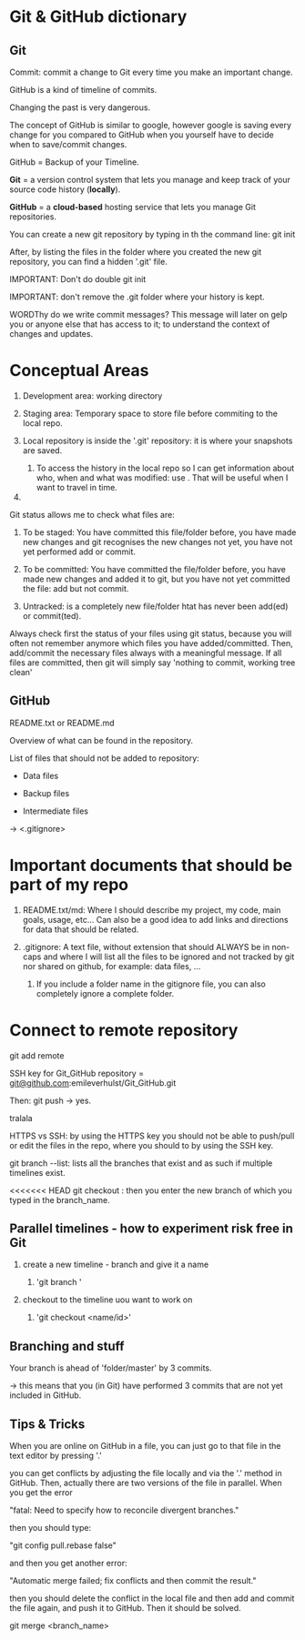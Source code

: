 # Git & GitHub dictionary

## Git

Commit: commit a change to Git every time you make an important change.

GitHub is a kind of timeline of commits.

Changing the past is very dangerous.

The concept of GitHub is similar to google, however google is saving every change for you compared to GitHub when you yourself have to decide when to save/commit changes.

GitHub = Backup of your Timeline.

**Git** = a version control system that lets you manage and keep track of your source code history (**locally**).

**GitHub** = a **cloud-based** hosting service that lets you manage Git repositories.

You can create a new git repository by typing in th the command line: git init

After, by listing the files in the folder where you created the new git repository, you can find a hidden '.git' file.

IMPORTANT: Don't do double git init

IMPORTANT: don't remove the .git folder where your history is kept.

WORDThy do we write commit messages? This message will later on gelp you or anyone else that has access to it; to understand the context of changes and updates.

# Conceptual Areas

1. Development area: working directory

2. Staging area: Temporary space to store file before commiting to the local repo.

3. Local repository is inside the '.git' repository: it is where your snapshots are saved.
   
   1. To access the history in the local repo so I can get information about who, when and what was modified: use <git log>. That will be useful when I want to travel in time.

4. 

Git status allows me to check what files are:

1. To be staged: You have committed this file/folder before, you have made new changes and git recognises the new changes not yet, you have not yet performed add or commit.

2. To be committed: You have committed the file/folder before, you have made new changes and added it to git, but you have not yet committed the file: add but not commit.

3. Untracked: is a completely new file/folder htat has never been add(ed) or commit(ted).

Always check first the status of your files using git status, because you will often not remember anymore which files you have added/committed. Then, add/commit the necessary files always with a meaningful message. If all files are committed, then git will simply say 'nothing to commit, working tree clean'

## GitHub

README.txt or README.md

Overview of what can be found in the repository.

List of files that should not be added to repository:

- Data files

- Backup files

- Intermediate files

-> <.gitignore> 

# Important documents that should be part of my repo

1. README.txt/md: Where I should describe my project, my code, main goals, usage, etc... Can also be a good idea to add links and directions for data that should be related.

2. .gitignore: A text file, without extension that should ALWAYS be in non-caps and where I will list all the files to be ignored and not tracked by git nor shared on github, for example: data files, ...
   
   1. If you include a folder name in the gitignore file, you can also completely ignore a complete folder.

# Connect to remote repository

git add remote <name> <SSH>

SSH key for Git_GitHub repository = git@github.com:emileverhulst/Git_GitHub.git

Then: git push -> yes.

tralala

HTTPS vs SSH: by using the HTTPS key you should not be able to push/pull or edit the files in the repo, where you should to by using the SSH key.

git branch --list: lists all the branches that exist and as such if multiple timelines exist.

<<<<<<< HEAD
git checkout : then you enter the new branch of which you typed in the branch_name.

## Parallel timelines - how to experiment risk free in Git

1. create a new timeline - branch and give it a name
   
   1. 'git branch '

2. checkout to the timeline uou want to work on
   
   1. 'git checkout <name/id>'

## Branching and stuff

Your branch is ahead of 'folder/master' by 3 commits.

-> this means that you (in Git) have performed 3 commits that are not yet included in GitHub. 

## Tips & Tricks

When you are online on GitHub in a file, you can just go to that file in the text editor by pressing '.'

you can get conflicts by adjusting the file locally and via the '.' method in GitHub. Then, actually there are two versions of the file in parallel. When you get the error 

"fatal: Need to specify how to reconcile divergent branches."

then you should type:

"git config pull.rebase false"

and then you get another error:

"Automatic merge failed; fix conflicts and then commit the result."

then you should delete the conflict in the local file and then add and commit the file again, and push it to GitHub. Then it should be solved.



git merge <branch_name>
